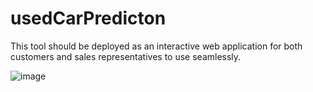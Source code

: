 # usedCarPredicton
This tool should be deployed as an interactive web application for both customers and sales representatives to use seamlessly.


![image](https://github.com/user-attachments/assets/d1a24335-7f08-402b-a1b4-3c204e7f4fcb)
